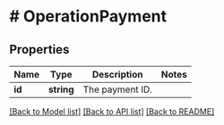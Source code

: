 # # OperationPayment

## Properties

Name | Type | Description | Notes
------------ | ------------- | ------------- | -------------
**id** | **string** | The payment ID. |

[[Back to Model list]](../../README.md#models) [[Back to API list]](../../README.md#endpoints) [[Back to README]](../../README.md)
